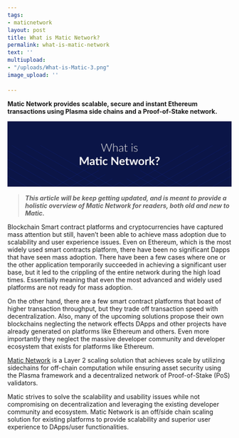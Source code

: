 ```yaml
---
tags:
- maticnetwork
layout: post
title: What is Matic Network?
permalink: what-is-matic-network
text: ''
multiupload:
- "/uploads/What-is-Matic-3.png"
image_upload: ''

---
```

**Matic Network provides scalable, secure and instant Ethereum transactions using Plasma side chains and a Proof-of-Stake network.**

![](/uploads/What-is-Matic-3.png)

> **_This article will be keep getting updated, and is meant to provide a holistic overview of Matic Network for readers, both old and new to Matic._**

Blockchain Smart contract platforms and cryptocurrencies have captured mass attention but still, haven’t been able to achieve mass adoption due to scalability and user experience issues. Even on Ethereum, which is the most widely used smart contracts platform, there have been no significant Dapps that have seen mass adoption. There have been a few cases where one or the other application temporarily succeeded in achieving a significant user base, but it led to the crippling of the entire network during the high load times. Essentially meaning that even the most advanced and widely used platforms are not ready for mass adoption.

On the other hand, there are a few smart contract platforms that boast of higher transaction throughput, but they trade off transaction speed with decentralization. Also, many of the upcoming solutions propose their own blockchains neglecting the network effects DApps and other projects have already generated on platforms like Ethereum and others. Even more importantly they neglect the massive developer community and developer ecosystem that exists for platforms like Ethereum.

[Matic Network](https://matic.network/) is a Layer 2 scaling solution that achieves scale by utilizing sidechains for off-chain computation while ensuring asset security using the Plasma framework and a decentralized network of Proof-of-Stake (PoS) validators.

Matic strives to solve the scalability and usability issues while not compromising on decentralization and leveraging the existing developer community and ecosystem. Matic Network is an ​off/side chain scaling solution for existing platforms to provide scalability and superior user experience to DApps/user functionalities.